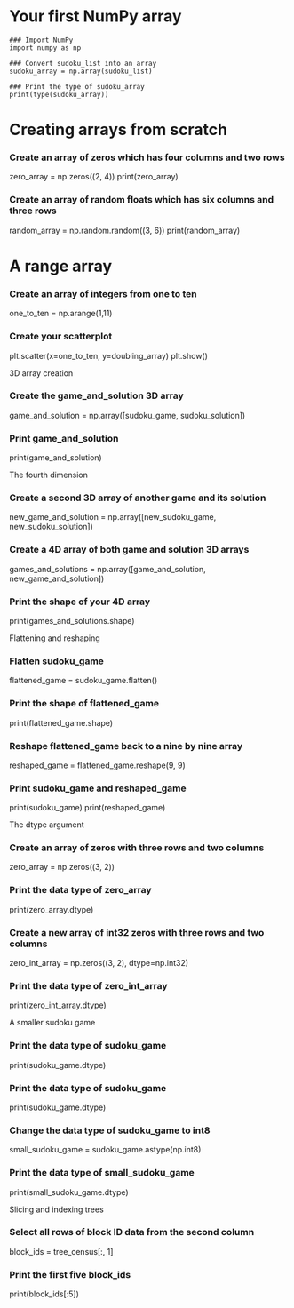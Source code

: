 # Your first NumPy array
~~~
### Import NumPy
import numpy as np

### Convert sudoku_list into an array
sudoku_array = np.array(sudoku_list)

### Print the type of sudoku_array 
print(type(sudoku_array))
~~~
# Creating arrays from scratch

### Create an array of zeros which has four columns and two rows
zero_array = np.zeros((2, 4))
print(zero_array)

### Create an array of random floats which has six columns and three rows
random_array = np.random.random((3, 6))
print(random_array)

# A range array

### Create an array of integers from one to ten
one_to_ten = np.arange(1,11)

### Create your scatterplot
plt.scatter(x=one_to_ten, y=doubling_array)
plt.show()

3D array creation
### Create the game_and_solution 3D array
game_and_solution = np.array([sudoku_game, sudoku_solution])

### Print game_and_solution
print(game_and_solution) 

The fourth dimension

### Create a second 3D array of another game and its solution 
new_game_and_solution = np.array([new_sudoku_game, new_sudoku_solution])

### Create a 4D array of both game and solution 3D arrays
games_and_solutions = np.array([game_and_solution, new_game_and_solution])

### Print the shape of your 4D array
print(games_and_solutions.shape)

Flattening and reshaping

### Flatten sudoku_game
flattened_game = sudoku_game.flatten()

### Print the shape of flattened_game
print(flattened_game.shape)

### Reshape flattened_game back to a nine by nine array
reshaped_game = flattened_game.reshape(9, 9)

### Print sudoku_game and reshaped_game
print(sudoku_game)
print(reshaped_game)

The dtype argument

### Create an array of zeros with three rows and two columns
zero_array = np.zeros((3, 2))

### Print the data type of zero_array
print(zero_array.dtype)

### Create a new array of int32 zeros with three rows and two columns
zero_int_array = np.zeros((3, 2), dtype=np.int32)

### Print the data type of zero_int_array
print(zero_int_array.dtype)

A smaller sudoku game
### Print the data type of sudoku_game
print(sudoku_game.dtype)

### Print the data type of sudoku_game
print(sudoku_game.dtype)

### Change the data type of sudoku_game to int8
small_sudoku_game = sudoku_game.astype(np.int8)

### Print the data type of small_sudoku_game
print(small_sudoku_game.dtype)

Slicing and indexing trees

### Select all rows of block ID data from the second column
block_ids = tree_census[:, 1]

### Print the first five block_ids
print(block_ids[:5])
